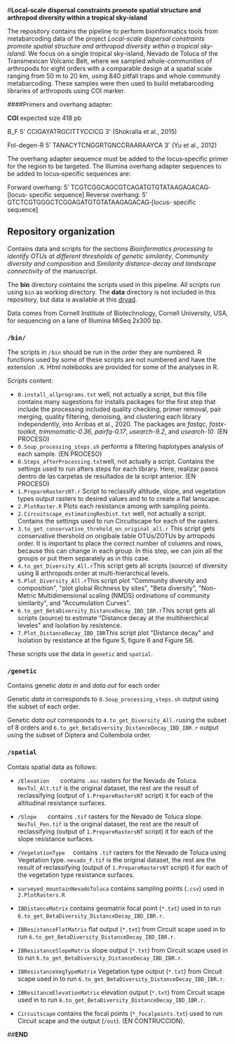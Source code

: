 #**Local-scale dispersal constraints promote spatial structure and arthropod diversity within a tropical sky-island**

The repository contains the pipeline to perform bioinformatics tools from metabarcoding data of the project *Local-scale dispersal constraints promote spatial structure and arthropod diversity within a tropical sky-island*. We focus on a single tropical sky-island, Nevado de Toluca of the Transmexican Volcanic Belt, where we sampled whole-communities of arthropods for eight orders with a comparable design at a spatial scale ranging from 50 m to 20 km, using 840 pitfall traps and whole community metabarcoding. These samples were then used to build metabarcoding libraries of arthropods using COI marker. 

####Primers and overhang adapter:

**COI** expected size 418 pb

B_F 5' CCIGAYATRGCITTYCCICG 3' (Shokralla et al., 2015)

Fol-degen-R 5’ TANACYTCNGGRTGNCCRAARAAYCA 3' (Yu et al., 2012)

The overhang adapter sequence must be added to the locus‐specific primer
for the region to be targeted. The Illumina overhang adapter sequences to be
added to locus‐specific sequences are:

Forward overhang: 5’ TCGTCGGCAGCGTCAGATGTGTATAAGAGACAG‐[locus‐
specific sequence]
Reverse overhang: 5’ GTCTCGTGGGCTCGGAGATGTGTATAAGAGACAG‐[locus‐
specific sequence]


## Repository organization
Contains data and scripts for the sections *Bioinformatics processing to identify OTUs at different thresholds of genetic similarity*, *Community diversity and composition* and *Similarity distance-decay and landscape connectivity* of the manuscript.

The **bin** directory cointains the scripts used in this pipeline. All scripts run using `bin` as working directory. The **data** directory is not included in this repository, but data is available at this [dryad](https://XXXXXXX).

Data comes from Cornell Institute of Biotechnology, Cornell University, USA, for sequencing on a lane of Illumina MiSeq 2x300 bp.


### `/bin/`

The scripts in `/bin` should be run in the order they are numbered. R functions used by some of these scripts are not numbered and have the extension `.R`. Html notebooks are provided for some of the analyses in R.

Scripts content:

* `0.install_allprograms.txt` well, not actually a script, but this fille contains many sugestions for installs packages for the first step that include the processing included quality checking, primer removal, pair merging, quality filtering, denoising, and clustering each library independently, into Arribas et al., 2020. The packages are *fastqc*, *fastx-toolkit*, *trimmomatic-0.36*, *pairfq-0.17*, *usearch-9.2*, and *usearch-10*. (EN PROCESO)
* `0.Soup_processing_steps.sh` performs a filtering haplotypes analysis of each sample. (EN PROCESO)
* `0.Steps_afterProcessing.txt`well, not actually a script. Contains the settings used to run afters steps for each library.  Here, realizar pasos dentro de las carpetas de resultados de la script anterior.  (EN PROCESO)
* `1.PrepareRastersNT.r` Script to reclassify altitude, slope, and vegetation types output rasters to desired values and to to create a flat lanscape.
* `2.PlotRaster.R` Plots each resistance among with sampling points.
* `2.Circuitscape_estimatingResDist.txt` well, not actually a script. Contains the settings used to run Circuitscape for each of the rasters.
* `3.to_get_conservative_threhold_on_original_all.r` This script gets conservative thershold on origibale table OTUs/ZOTUs by artropods order. It is important to place the correct number of columns and rows, because this can change in each group. In this step, we can join all the groups or put them separately as in this case.
* `4.to_get_Diversity_All.r`This script gets all scripts (source) of diversity using 8 arthropods order at multi-hierarchical levels.
* `5.Plot_Diversity_All.r`This script plot "Community diversity and composition", "plot global Richness by sites", "Beta diversity", "Non-Metric Multidimensional scaling (NMDS) ordinations of community similarity", and "Accumulation Curves".
* `6.to_get_BetaDiversity_DistanceDecay_IBD_IBR.r`This script gets all scripts (source) to estimate "Distance decay at the multihierchical leveles" and Isolation by resistence.
* `7.Plot_DistanceDecay_IBD_IBR`This script plot "Distance decay" and Isolation by resistance at the figure 5, figure 6 and Figure S6.

These scripts use the data in `genetic` and `spatial`.

### `/genetic`

Contains genetic *data in* and *data out* for each order

Genetic *data in* corresponds to `0.Soup_processing_steps.sh` output using the subset of each order. 

Genetic *data out* corresponds to `4.to_get_Diversity_All.r`using the subset of 8 orders and `6.to_get_BetaDiversity_DistanceDecay_IBD_IBR.r` output using the subset of Diptera and Collembola order. 

### `/spatial`

Contais spatial data as follows:

* `/Elevation	` contains `.asc` rasters for the Nevado de Toluca. `NevTol_Alt.tif` is the original dataset, the rest are the result of reclassifying (output of `1.PrepareRastersNT` script) it for each of the altitudinal resistance surfaces. 

* `/Slope	` contains `.tif` rasters for the Nevado de Toluca slope. `NevTol_Pen.tif` is the original dataset, the rest are the result of reclassifying (output of `1.PrepareRastersNT` script) it for each of the slope resistance surfaces. 

* `/VegetationType	` contains `.tif` rasters for the Nevado de Toluca using Vegetation type. `nevado_f.tif` is the original dataset, the rest are the result of reclassifying (output of `1.PrepareRastersNT` script) it for each of the vegetation type resistance surfaces. 

* `surveyed_mountainNevadoToluca` contains sampling points (`.csv`) used in `2.PlotRasters.R`

* `IBDistanceMatrix` contains geomatrix focal point (`*.txt`) used in to run `6.to_get_BetaDiversity_DistanceDecay_IBD_IBR.r`.

* `IBResistanceFlatMatrix` flat output (`*.txt`) from Circuit scape used in to run `6.to_get_BetaDiversity_DistanceDecay_IBD_IBR.r`.

* `IBResistanceSlopeMatrix` slope output (`*.txt`) from Circuit scape used in to run `6.to_get_BetaDiversity_DistanceDecay_IBD_IBR.r`.

* `IBResistanceVegTypeMatrix` Vegetation type output (`*.txt`) from Circuit scape used in to run `6.to_get_BetaDiversity_DistanceDecay_IBD_IBR.r`.

* `IBResitanceElevationMatrix` elevation output (`*.txt`) from Circuit scape used in to run `6.to_get_BetaDiversity_DistanceDecay_IBD_IBR.r`.

* `Circuitscape` contains the focal points (`*_focalpoints.txt`) used to run Circuit scape and the output (`/out`). (EN CONTRUCCION).

##**END**